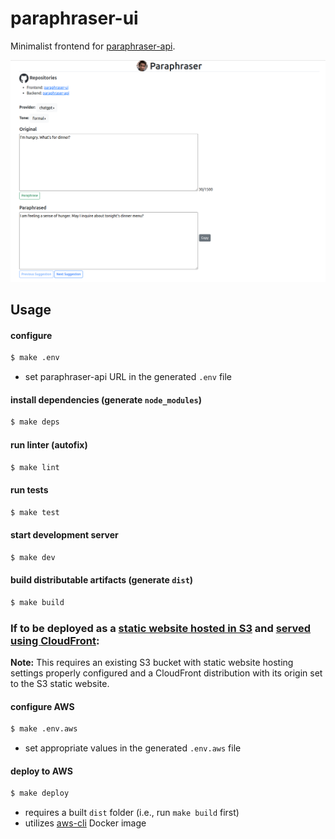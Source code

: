 # paraphraser-ui

Minimalist frontend for [paraphraser-api](https://github.com/gkatanacio/paraphraser-api).

![<screenshot>](screenshot.png)

## Usage

#### configure

```bash
$ make .env
```

- set paraphraser-api URL in the generated `.env` file

#### install dependencies (generate `node_modules`)

```bash
$ make deps
```

#### run linter (autofix)

```bash
$ make lint
```

#### run tests

```bash
$ make test
```

#### start development server

```bash
$ make dev
```

#### build distributable artifacts (generate `dist`)

```bash
$ make build
```

### If to be deployed as a [static website hosted in S3](https://docs.aws.amazon.com/AmazonS3/latest/userguide/WebsiteHosting.html) and [served using CloudFront](https://docs.aws.amazon.com/AmazonCloudFront/latest/DeveloperGuide/DownloadDistS3AndCustomOrigins.html#concept_S3Origin_website):

**Note:** This requires an existing S3 bucket with static website hosting settings properly configured and a CloudFront distribution with its origin set to the S3 static website.

#### configure AWS

```bash
$ make .env.aws
```

- set appropriate values in the generated `.env.aws` file

#### deploy to AWS

```bash
$ make deploy
```

- requires a built `dist` folder (i.e., run `make build` first)
- utilizes [aws-cli](https://hub.docker.com/r/amazon/aws-cli) Docker image
